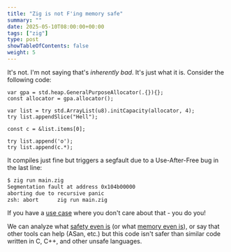 ```yaml
---
title: "Zig is not F'ing memory safe"
summary: ""
date: 2025-05-10T08:00:00+00:00
tags: ["zig"]
type: post
showTableOfContents: false
weight: 5
---
```

<style>
.post .post-content {
    margin-top: 0px;
}
</style>
It's not. I'm not saying that's _inherently bad_.
It's just what it is.
Consider the following code:

```zig
var gpa = std.heap.GeneralPurposeAllocator(.{}){};
const allocator = gpa.allocator();

var list = try std.ArrayList(u8).initCapacity(allocator, 4);
try list.appendSlice("Hell");

const c = &list.items[0];

try list.append('o');
try list.append(c.*);
```

It compiles just fine but triggers a segfault due to a Use-After-Free bug in the last line:

```bash
$ zig run main.zig
Segmentation fault at address 0x104b00000
aborting due to recursive panic
zsh: abort      zig run main.zig
```


If you have a [use case](https://matklad.github.io/2023/03/26/zig-and-rust.html#TigerBeetle) where you don't care about that - 
you do you!

We can analyze what [safety even is](https://steveklabnik.com/writing/does-unsafe-undermine-rusts-guarantees/) (or what [memory even is](https://tratt.net/laurie/blog/2022/making_rust_a_better_fit_for_cheri_and_other_platforms.html)),
or say that other tools can help (ASan, etc.)
but this code isn't safer than similar code written in C, C++, and other unsafe languages.



